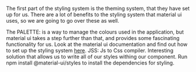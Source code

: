 The first part of the styling system is the theming system, that they have set up for us.
There are a lot of benefits to the styling system that material ui uses, so we are going to go
over these as well.

The PALETTE: is a way to manage the colours used in the application, but material ui takes
a step further than that, and provides some fascinating functionality for us.
Look at the material ui documentation and find out how to set up the styling system [here](https://mui.com/material-ui/customization/theming/).
JSS: Js to Css compiler. Interesting solution that allows us to write all of our styles withing our component.
Run npm install @material-ui/styles to install the dependencies for styling. 
